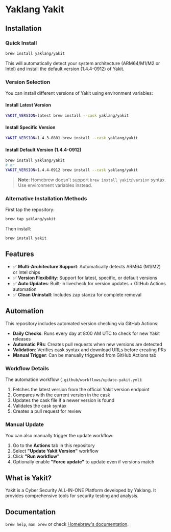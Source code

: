 # Yaklang Yakit

## Installation

### Quick Install

```bash
brew install yaklang/yakit
```

This will automatically detect your system architecture (ARM64/M1/M2 or Intel) and install the default version (1.4.4-0912) of Yakit.

### Version Selection

You can install different versions of Yakit using environment variables:

#### Install Latest Version
```bash
YAKIT_VERSION=latest brew install --cask yaklang/yakit
```

#### Install Specific Version
```bash
YAKIT_VERSION=1.4.3-0801 brew install --cask yaklang/yakit
```

#### Install Default Version (1.4.4-0912)
```bash
brew install yaklang/yakit
# or
YAKIT_VERSION=1.4.4-0912 brew install --cask yaklang/yakit
```

> **Note**: Homebrew doesn't support `brew install yakit@version` syntax. Use environment variables instead.

### Alternative Installation Methods

First tap the repository:

```bash
brew tap yaklang/yakit
```

Then install:

```bash
brew install yakit
```

## Features

- ✅ **Multi-Architecture Support**: Automatically detects ARM64 (M1/M2) or Intel chips
- ✅ **Version Flexibility**: Support for latest, specific, or default versions
- ✅ **Auto Updates**: Built-in livecheck for version updates + GitHub Actions automation
- ✅ **Clean Uninstall**: Includes zap stanza for complete removal

## Automation

This repository includes automated version checking via GitHub Actions:

- **Daily Checks**: Runs every day at 8:00 AM UTC to check for new Yakit releases
- **Automatic PRs**: Creates pull requests when new versions are detected
- **Validation**: Verifies cask syntax and download URLs before creating PRs
- **Manual Trigger**: Can be manually triggered from GitHub Actions tab

### Workflow Details

The automation workflow (`.github/workflows/update-yakit.yml`):
1. Fetches the latest version from the official Yakit version endpoint
2. Compares with the current version in the cask
3. Updates the cask file if a newer version is found
4. Validates the cask syntax
5. Creates a pull request for review

### Manual Update

You can also manually trigger the update workflow:
1. Go to the **Actions** tab in this repository
2. Select **"Update Yakit Version"** workflow
3. Click **"Run workflow"**
4. Optionally enable **"Force update"** to update even if versions match

## What is Yakit?

Yakit is a Cyber Security ALL-IN-ONE Platform developed by Yaklang. It provides comprehensive tools for security testing and analysis.

## Documentation

`brew help`, `man brew` or check [Homebrew's documentation](https://docs.brew.sh).

